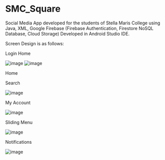 # SMC_Square

Social Media App developed for the students of Stella Maris College using Java, XML, Google Firebase (Firebase Authentication, Firestore NoSQL Database, Cloud Storage)
Developed in Android Studio IDE.

Screen Design is as follows:

Login                                                                                                              Home


![image](https://user-images.githubusercontent.com/45737293/180580352-81f75aa9-b343-4a89-a978-d69e2e232788.png)   ![image](https://user-images.githubusercontent.com/45737293/180583483-53393dc8-33ab-49e8-98bb-d1c538bcef65.png)



Home



Search

![image](https://user-images.githubusercontent.com/45737293/180581491-c6446ac8-fbcf-4b01-a3bc-f50acb4dba5e.png)


My Account

![image](https://user-images.githubusercontent.com/45737293/180581983-cdc6669b-ffaa-41fc-a849-80890fbf3c02.png)


Sliding Menu

![image](https://user-images.githubusercontent.com/45737293/180582295-0af5c792-5bf6-4148-a03c-89d98d6981e3.png)


Notifications

![image](https://user-images.githubusercontent.com/45737293/180582426-06f52aeb-e9bd-47f0-973a-e6bb36b2db3a.png)
